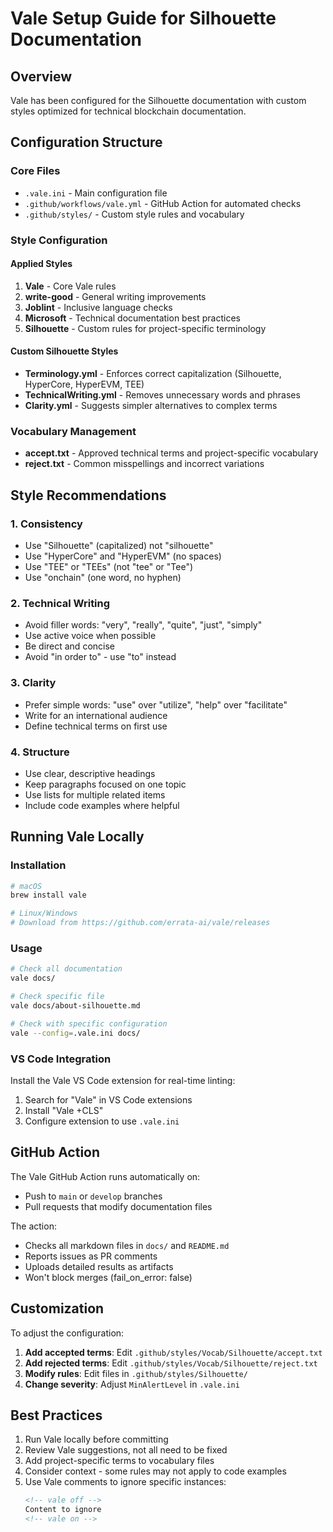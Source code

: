 # Vale Setup Guide for Silhouette Documentation

## Overview
Vale has been configured for the Silhouette documentation with custom styles optimized for technical blockchain documentation.

## Configuration Structure

### Core Files
- `.vale.ini` - Main configuration file
- `.github/workflows/vale.yml` - GitHub Action for automated checks
- `.github/styles/` - Custom style rules and vocabulary

### Style Configuration

#### Applied Styles
1. **Vale** - Core Vale rules
2. **write-good** - General writing improvements
3. **Joblint** - Inclusive language checks
4. **Microsoft** - Technical documentation best practices
5. **Silhouette** - Custom rules for project-specific terminology

#### Custom Silhouette Styles
- **Terminology.yml** - Enforces correct capitalization (Silhouette, HyperCore, HyperEVM, TEE)
- **TechnicalWriting.yml** - Removes unnecessary words and phrases
- **Clarity.yml** - Suggests simpler alternatives to complex terms

### Vocabulary Management
- **accept.txt** - Approved technical terms and project-specific vocabulary
- **reject.txt** - Common misspellings and incorrect variations

## Style Recommendations

### 1. Consistency
- Use "Silhouette" (capitalized) not "silhouette"
- Use "HyperCore" and "HyperEVM" (no spaces)
- Use "TEE" or "TEEs" (not "tee" or "Tee")
- Use "onchain" (one word, no hyphen)

### 2. Technical Writing
- Avoid filler words: "very", "really", "quite", "just", "simply"
- Use active voice when possible
- Be direct and concise
- Avoid "in order to" - use "to" instead

### 3. Clarity
- Prefer simple words: "use" over "utilize", "help" over "facilitate"
- Write for an international audience
- Define technical terms on first use

### 4. Structure
- Use clear, descriptive headings
- Keep paragraphs focused on one topic
- Use lists for multiple related items
- Include code examples where helpful

## Running Vale Locally

### Installation
```bash
# macOS
brew install vale

# Linux/Windows
# Download from https://github.com/errata-ai/vale/releases
```

### Usage
```bash
# Check all documentation
vale docs/

# Check specific file
vale docs/about-silhouette.md

# Check with specific configuration
vale --config=.vale.ini docs/
```

### VS Code Integration
Install the Vale VS Code extension for real-time linting:
1. Search for "Vale" in VS Code extensions
2. Install "Vale +CLS"
3. Configure extension to use `.vale.ini`

## GitHub Action

The Vale GitHub Action runs automatically on:
- Push to `main` or `develop` branches
- Pull requests that modify documentation files

The action:
- Checks all markdown files in `docs/` and `README.md`
- Reports issues as PR comments
- Uploads detailed results as artifacts
- Won't block merges (fail_on_error: false)

## Customization

To adjust the configuration:

1. **Add accepted terms**: Edit `.github/styles/Vocab/Silhouette/accept.txt`
2. **Add rejected terms**: Edit `.github/styles/Vocab/Silhouette/reject.txt`
3. **Modify rules**: Edit files in `.github/styles/Silhouette/`
4. **Change severity**: Adjust `MinAlertLevel` in `.vale.ini`

## Best Practices

1. Run Vale locally before committing
2. Review Vale suggestions, not all need to be fixed
3. Add project-specific terms to vocabulary files
4. Consider context - some rules may not apply to code examples
5. Use Vale comments to ignore specific instances:
   ```markdown
   <!-- vale off -->
   Content to ignore
   <!-- vale on -->
   ```